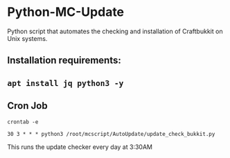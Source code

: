 # Python-MC-Update
Python script that automates the checking and installation of Craftbukkit on Unix systems.


## **Installation requirements:**
 `apt install jq python3 -y`
 ------------------------------------------------------
 
 
 **Cron Job**
 ----------------------------------------------------------
 `crontab -e`
 
 `30 3 * * * python3 /root/mcscript/AutoUpdate/update_check_bukkit.py`  
   
   
   
   
 This runs the update checker every day at 3:30AM
 
 
 
 
